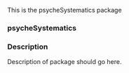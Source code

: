 This is the psycheSystematics   package 
### psycheSystematics
### Description
Description of package should go here.
